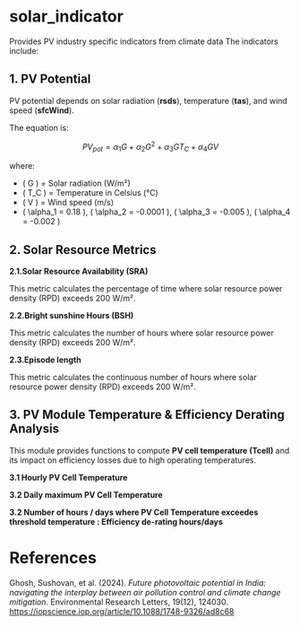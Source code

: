 # solar_indicator
Provides PV industry specific indicators from climate data 
The indicators include:


## 1. PV Potential 

PV potential depends on solar radiation (**rsds**), temperature (**tas**), and wind speed (**sfcWind**).

The equation is:

$$
PV_{pot} = \alpha_1 G + \alpha_2 G^2 + \alpha_3 G T_C + \alpha_4 G V
$$

where:
- \( G \) = Solar radiation (W/m²)
- \( T_C \) = Temperature in Celsius (°C)
- \( V \) = Wind speed (m/s)
- \( \alpha_1 = 0.18 \), \( \alpha_2 = -0.0001 \), \( \alpha_3 = -0.005 \), \( \alpha_4 = -0.002 \)

## 2. Solar Resource Metrics

**2.1.Solar Resource Availability (SRA)**

This metric calculates the percentage of time where solar resource power density (RPD) exceeds 200 W/m².  

**2.2.Bright sunshine Hours (BSH)**

This metric calculates the number of hours where solar resource power density (RPD) exceeds 200 W/m². 

**2.3.Episode length**

This metric calculates the continuous number of hours where solar resource power density (RPD) exceeds 200 W/m². 


## 3. PV Module Temperature & Efficiency Derating Analysis

This module provides functions to compute **PV cell temperature (Tcell)** and its impact on efficiency losses due to high operating temperatures.


**3.1 Hourly PV Cell Temperature**

**3.2 Daily maximum PV Cell Temperature**

**3.2 Number of hours / days where PV Cell Temperature exceedes threshold temperature : Efficiency de-rating hours/days**






 # References

Ghosh, Sushovan, et al. (2024). *Future photovoltaic potential in India: navigating the interplay between air pollution control and climate change mitigation*. Environmental Research Letters, 19(12), 124030.  https://iopscience.iop.org/article/10.1088/1748-9326/ad8c68

